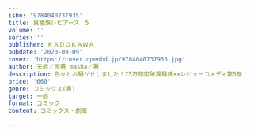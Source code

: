 ```yaml
---
isbn: '9784040737935'
title: 異種族レビアーズ　5
volume: ''
series: ''
publisher: ＫＡＤＯＫＡＷＡ
pubdate: '2020-09-09'
cover: 'https://cover.openbd.jp/9784040737935.jpg'
author: 天原／原著 masha／著
description: 色々とお騒がせしました！75万部突破異種族××レビューコメディ第5巻！
price: '660'
genre: コミックス(書)
target: 一般
format: コミック
content: コミックス・劇画

---
```

